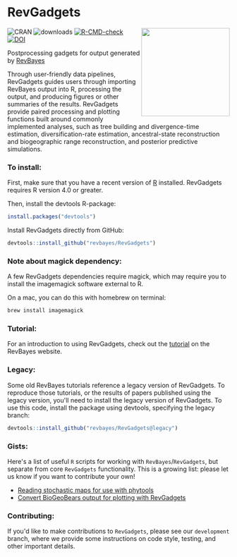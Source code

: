 # RevGadgets

<a href="https://revbayes.github.io/tutorials/intro/revgadgets"><img src="https://raw.githubusercontent.com/cmt2/RevGadgets/master/inst/hex_sticker.png" height="200" align="right" /></a>

<!-- badges: start -->
![CRAN](https://www.r-pkg.org/badges/version/RevGadgets)
![downloads](https://cranlogs.r-pkg.org/badges/grand-total/RevGadgets)
[![R-CMD-check](https://github.com/cmt2/RevGadgets/workflows/R-CMD-check/badge.svg)](https://github.com/cmt2/RevGadgets/actions)
<a href="https://zenodo.org/badge/latestdoi/162725392"><img src="https://zenodo.org/badge/162725392.svg" alt="DOI"></a>



<!-- badges: end -->

Postprocessing gadgets for output generated by [RevBayes](http://www.revbayes.com)

Through user-friendly data pipelines, RevGadgets guides users through importing RevBayes output into R, processing the output, and producing figures or other summaries of the results. RevGadgets provide paired processing and plotting functions built around commonly implemented analyses, such as tree building and divergence-time estimation, diversification-rate estimation, ancestral-state reconstruction and biogeographic range reconstruction, and posterior predictive simulations.

### To install:

First, make sure that you have a recent version of [R](https://www.r-project.org) installed.
RevGadgets requires R version 4.0 or greater.

Then, install the devtools R-package:

```R
install.packages("devtools")
```

Install RevGadgets directly from GitHub:

```R
devtools::install_github("revbayes/RevGadgets")
```

### Note about magick dependency:

A few RevGadgets dependencies require magick, which may require
you to install the imagemagick software external to R.

On a mac, you can do this with homebrew on terminal:

```bash
brew install imagemagick
```
### Tutorial:

For an introduction to using RevGadgets, check out the [tutorial](https://revbayes.github.io/tutorials/intro/revgadgets) on the RevBayes website.

### Legacy:

Some old RevBayes tutorials reference a legacy version of RevGadgets. To reproduce those tutorials, or the results of papers published using the legacy version, you'll need to install the legacy version of RevGadgets. To use this code, install the package using devtools, specifying the legacy branch:

```R
devtools::install_github("revbayes/RevGadgets@legacy")
```

### Gists:

Here's a list of useful `R` scripts for working with `RevBayes`/`RevGadgets`, but separate from core `RevGadgets` functionality.
This is a growing list: please let us know if you want to contribute your own!

- [Reading stochastic maps for use with phytools](https://gist.github.com/cmt2/f8f875461ae993e35f51f2b41877913c)
- [Convert BioGeoBears output for plotting with RevGadgets](https://gist.github.com/cmt2/c2425575be47c1a574df02ebe4058d38)

### Contributing:

If you'd like to make contributions to `RevGadgets`, please see our `development` branch, where we provide some instructions on code style, testing, and other important details.

